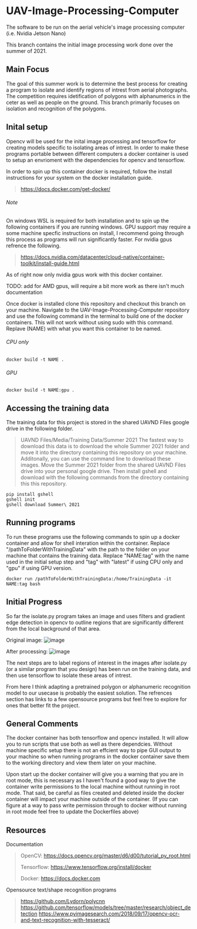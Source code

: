 # UAV-Image-Processing-Computer
The software to be run on the aerial vehicle's image processing computer (i.e. Nvidia Jetson Nano)  

This branch contains the initial image processing work done over the summer of 2021. 

## Main Focus
The goal of this summer work is to determine the best process for creating a program to isolate and identify regions of intrest from aerial photographs. The competition requires idetification of polygons with alphanumerics in the ceter as well as people on the ground. This branch primarily focuses on isolation and recognition of the polygons.

## Inital setup
Opencv will be used for the inital image processing and tensorflow for creating models specific to isolating areas of intrest.
In order to make these programs portable between different computers a docker container is used to setup an envrioment with the dependencies for opencv and tensorflow. 

In order to spin up this container docker is required, follow the install instructions for your system on the docker installation guide.
> https://docs.docker.com/get-docker/
###### Note
On windows WSL is required for both installation and to spin up the following containers if you are running windows. 
GPU support may require a some machine specfic instructions on install, I recommend going through this process as programs will run significantly faster. For nvidia gpus refrence the following.
> https://docs.nvidia.com/datacenter/cloud-native/container-toolkit/install-guide.html

As of right now only nvidia gpus work with this docker container.

TODO: add for AMD gpus, will require a bit more work as there isn't much documentation 

Once docker is installed clone this repository and checkout this branch on your machine. Navigate to the UAV-Image-Processing-Computer repository and use the following command in the terminal to build one of the docker containers. This will not work without using sudo with this command. Replave (NAME) with what you want this container to be named.
###### CPU only
```
docker build -t NAME .
```
###### GPU
```
docker build -t NAME:gpu . 
```

## Accessing the training data
The training data for this project is stored in the shared UAVND Files google drive in the following folder. 
>UAVND Files/Media/Training Data/Summer 2021
The fastest way to download this data is to download the whole Summer 2021 folder and move it into the directory containing this repository on your machine. 
Additonally, you can use the command line to download these images. Move the Summer 2021 folder from the shared UAVND Files drive into your personal google drive. Then install gshell and download with the following commands from the directory containing this this repository.
```
pip install gshell
gshell init
gshell download Summer\ 2021
```

## Running programs
To run these programs use the following commands to spin up a docker container and allow for shell interation within the container. Replace "/pathToFolderWithTrainingData" with the path to the folder on your machine that contains the training data. Replace "NAME:tag" with the name used in the initial setup step and "tag" with "latest" if using CPU only and "gpu" if using GPU version.  
```
docker run /pathToFolderWithTrainingData:/home/TrainingData -it NAME:tag bash
```

## Initial Progress
So far the isolate.py program takes an image and uses filters and gradient edge detection in opencv to outline regions that are significantly different from the local background of that area. 

Original image:
![image](https://user-images.githubusercontent.com/61067101/120911684-38a93600-c657-11eb-8e35-8b08b7243316.png)

After processing:
![image](https://user-images.githubusercontent.com/61067101/120911670-19aaa400-c657-11eb-92fc-394c5a626cea.png)

The next steps are to label regions of interest in the images after isolate.py (or a similar program that you design) has been run on the training data, and then use tensorflow to isolate these areas of intrest. 

From here I think adapting a pretrained polygon or alphanumeric recognition model to our usecase is probably the easiest solution. The refrences section has links to a few opensource programs but feel free to explore for ones that better fit the project. 

## General Comments
The docker container has both tensorflow and opencv installed. It will allow you to run scripts that use both as well as there dependcies. Without machine specific setup there is not an effcient way to pipe GUI output to your machine so when running programs in the docker container save them to the working directory and view them later on your machine. 

Upon start up the docker container will give you a warning that you are in root mode, this is necessary as I haven't found a good way to give the container write permissions to the local machine without running in root mode. That said, be careful as files created and deleted inside the docker container will impact your machine outside of the container. (If you can figure at a way to pass write permission through to docker without running in root mode feel free to update the Dockerfiles above)

## Resources
Documentation
>OpenCV:
>https://docs.opencv.org/master/d6/d00/tutorial_py_root.html
>
>Tensorflow:
>https://www.tensorflow.org/install/docker
>
>Docker:
>https://docs.docker.com

Opensource text/shape recognition programs
>https://github.com/Lydorn/polycnn
>https://github.com/tensorflow/models/tree/master/research/object_detection
>https://www.pyimagesearch.com/2018/09/17/opencv-ocr-and-text-recognition-with-tesseract/


